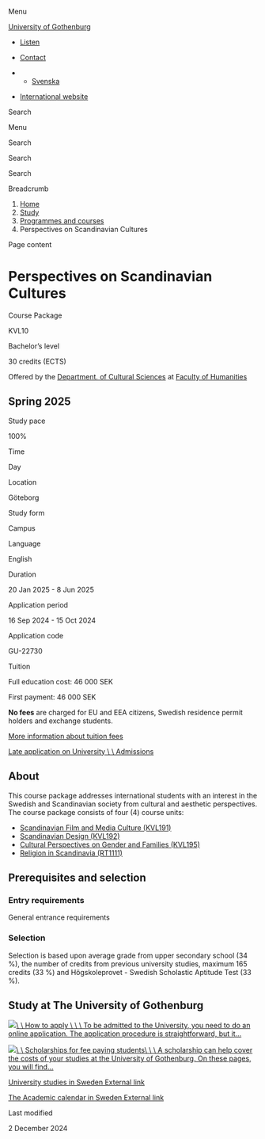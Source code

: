 Menu

[University of Gothenburg](/en)

- [Listen](//app-eu.readspeaker.com/cgi-bin/rsent?customerid=9467&lang=en_uk&readclass=region--content&url=https%3A%2F%2Fwww.gu.se%2Fen%2Fstudy-gothenburg%2Fperspectives-on-scandinavian-cultures-kvl10 "Listen with ReadSpeaker")

- [Contact](/en/contact)

- - [Svenska](/studera/hitta-utbildning/perspektiv-pa-skandinaviska-kulturer-kvl10)
- [International website](/en/study-gothenburg/perspectives-on-scandinavian-cultures-kvl10)

Search


Menu


Search


Search

Search

Breadcrumb

1. [Home](/en)
2. [Study](/en/study-in-gothenburg)
3. [Programmes and courses](/en/study-in-gothenburg/study-options)
4. Perspectives on Scandinavian Cultures


Page content

# Perspectives on Scandinavian Cultures

Course Package


KVL10


Bachelor’s level



30 credits (ECTS)



Offered by the
[Department. of Cultural Sciences](https://www.gu.se/en/cultural-sciences)
at
[Faculty of Humanities](https://www.gu.se/en/humanities)

## Spring 2025

Study pace


100%

Time


Day

Location


Göteborg

Study form


Campus

Language


English

Duration


20 Jan 2025
\- 8 Jun 2025

Application period


16 Sep 2024
\- 15 Oct 2024

Application code


GU-22730

Tuition


Full education cost: 46 000 SEK

First payment: 46 000 SEK

**No fees** are charged for EU and EEA citizens, Swedish residence permit holders and exchange students.

[More information about tuition fees](https://www.gu.se/en/study-in-gothenburg/apply/tuition-fees)

[Late application on University \\
\\
Admissions](https://www.universityadmissions.se/intl/addtobasket?id=GU-22730&period=VT+2025)

## About

This course package addresses international students with an interest in the Swedish and Scandinavian society from cultural and aesthetic perspectives. The course package consists of four (4) course units:

- [Scandinavian Film and Media Culture (KVL191)](https://www.gu.se/studera/hitta-utbildning/skandinavisk-film-och-mediekultur-kvl191)
- [Scandinavian Design (KVL192)](https://www.gu.se/studera/hitta-utbildning/skandinavisk-design-kvl192)
- [Cultural Perspectives on Gender and Families (KVL195)](https://www.gu.se/studera/hitta-utbildning/kulturella-perspektiv-pa-genus-och-familj-kvl195)
- [Religion in Scandinavia (RT1111)](https://www.gu.se/studera/hitta-utbildning/religion-i-skandinavien-rt1111)

## Prerequisites and selection

### Entry requirements

General entrance requirements

### Selection

Selection is based upon average grade from upper secondary school (34 %), the number of credits from previous university studies, maximum 165 credits (33 %) and Högskoleprovet - Swedish Scholastic Aptitude Test (33 %).

## Study at The University of Gothenburg

[![](/sites/default/files/dynamic-image/dynamic_image_2188_218/public/2020-03/cytonn-photography-ZJEKICY5EXY-unsplash.jpg?media_id=2553&width=1904&height=208)\\
\\
How to apply \\
\\
\\
To be admitted to the University, you need to do an online application. The application procedure is straightforward, but it…](/en/study-in-gothenburg/apply)

[![](/sites/default/files/dynamic-image/dynamic_image_2188_218/public/2024-01/GU-7.jpg?media_id=95188&width=1904&height=208)\\
\\
Scholarships for fee paying students\\
\\
\\
A scholarship can help cover the costs of your studies at the University of Gothenburg. On these pages, you will find…](/en/study-in-gothenburg/apply/scholarships-for-fee-paying-students)

[University studies in Sweden External link](https://www.gu.se/en/study-in-gothenburg/before-you-arrive/university-studies-in-sweden "External link")

[The Academic calendar in Sweden External link](https://www.gu.se/en/study-in-gothenburg/when-you-are-here/academic-calendar "External link")

Last modified


2 December 2024